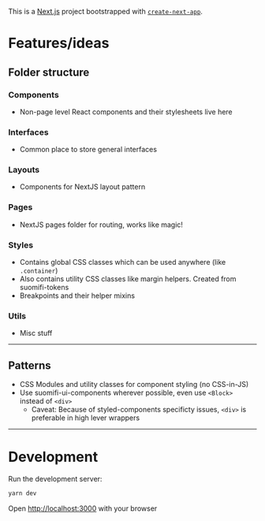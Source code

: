 This is a [Next.js](https://nextjs.org/) project bootstrapped with [`create-next-app`](https://github.com/vercel/next.js/tree/canary/packages/create-next-app).

# Features/ideas

## Folder structure

### Components

- Non-page level React components and their stylesheets live here

### Interfaces

- Common place to store general interfaces

### Layouts

- Components for NextJS layout pattern

### Pages

- NextJS pages folder for routing, works like magic!

### Styles

- Contains global CSS classes which can be used anywhere (like `.container`)
- Also contains utility CSS classes like margin helpers. Created from suomifi-tokens
- Breakpoints and their helper mixins

### Utils

- Misc stuff

---

## Patterns

- CSS Modules and utility classes for component styling (no CSS-in-JS)
- Use suomifi-ui-components wherever possible, even use `<Block>` instead of `<div>`
  - Caveat: Because of styled-components specificty issues, `<div>` is preferable in high lever wrappers

---

# Development

Run the development server:

```bash
yarn dev
```

Open [http://localhost:3000](http://localhost:3000) with your browser
